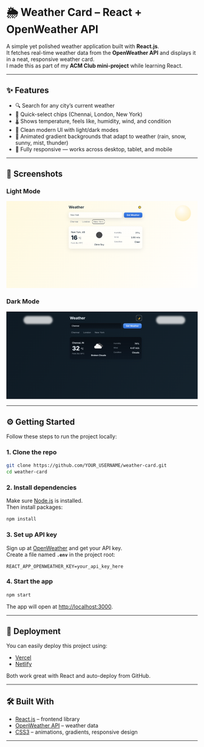 # 🌦️ Weather Card – React + OpenWeather API

A simple yet polished weather application built with **React.js**.  
It fetches real-time weather data from the **OpenWeather API** and displays it in a neat, responsive weather card.  
I made this as part of my **ACM Club mini-project** while learning React. 

---

## ✨ Features
- 🔍 Search for any city’s current weather  
- 📍 Quick-select chips (Chennai, London, New York)  
- 🌡️ Shows temperature, feels like, humidity, wind, and condition  
- 🎨 Clean modern UI with light/dark modes  
- 🌈 Animated gradient backgrounds that adapt to weather (rain, snow, sunny, mist, thunder)  
- 📱 Fully responsive — works across desktop, tablet, and mobile  

---

## 📸 Screenshots
### Light Mode  
![Light Screenshot](./screenshots/light.png)

### Dark Mode  
![Dark Screenshot](./screenshots/dark.png)

---

## ⚙️ Getting Started

Follow these steps to run the project locally:

### 1. Clone the repo

```bash
git clone https://github.com/YOUR_USERNAME/weather-card.git
cd weather-card
```

### 2. Install dependencies

Make sure [Node.js](https://nodejs.org/) is installed.  
Then install packages:

```bash
npm install
```

### 3. Set up API key

Sign up at [OpenWeather](https://openweathermap.org/api) and get your API key.  
Create a file named **`.env`** in the project root:

```env
REACT_APP_OPENWEATHER_KEY=your_api_key_here
```


### 4. Start the app

```bash
npm start
```

The app will open at [http://localhost:3000](http://localhost:3000).

---

## 🚀 Deployment

You can easily deploy this project using:

- [Vercel](https://vercel.com/)  
- [Netlify](https://www.netlify.com/)  

Both work great with React and auto-deploy from GitHub.

---

## 🛠️ Built With

- [React.js](https://react.dev/) – frontend library  
- [OpenWeather API](https://openweathermap.org/api) – weather data  
- [CSS3](https://developer.mozilla.org/en-US/docs/Web/CSS) – animations, gradients, responsive design  

---
